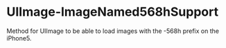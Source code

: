 UIImage-ImageNamed568hSupport
=============================

Method for UIImage to be able to load images with the -568h prefix on the iPhone5.